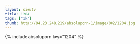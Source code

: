 ```yaml
--- 
layout: sieutv
title: 1204
tags: ["1k"]
thumb: http://94.23.248.219/absoluporn-1/image/002/1204.jpg
---
```

{% include absoluporn key="1204" %} 
